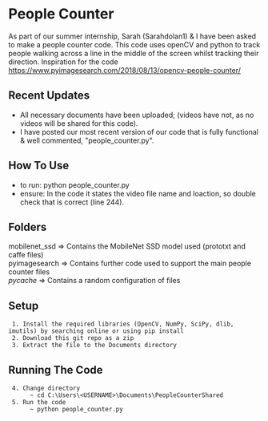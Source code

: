# People Counter
As part of our summer internship, Sarah (Sarahdolan1) & I have been asked to make a people counter code.
This code uses openCV and python to track people walking across a line in the middle of the screen whilst tracking their direction.
Inspiration for the code https://www.pyimagesearch.com/2018/08/13/opencv-people-counter/

## Recent Updates
* All necessary documents have been uploaded; (videos have not, as no videos will be shared for this code).
* I have posted our most recent version of our code that is fully functional & well commented, "people_counter.py".

## How To Use
* to run: python people_counter.py 
* ensure: In the code it states the video file name and loaction, so double check that is correct (line 244).


## Folders
mobilenet_ssd => Contains the MobileNet SSD model used (prototxt and caffe files)  
pyimagesearch => Contains further code used to support the main people counter files  
_pycache_ => Contains a random configuration of files


## Setup
     1. Install the required libraries (OpenCV, NumPy, SciPy, dlib, imutils) by searching online or using pip install
     2. Download this git repo as a zip
     3. Extract the file to the Documents directory

## Running The Code
     4. Change directory
          ~ cd C:\Users\<USERNAME>\Documents\PeopleCounterShared
     5. Run the code
          ~ python people_counter.py 
